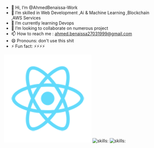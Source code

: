 - 👋 Hi, I’m @AhmedBenaissa-Work
- 👀 I’m skilled in Web Development ,Ai & Machine Learning ,Blockchain ,AWS Services
- 🌱 I’m currently learning Devops
- 💞️ I’m looking to collaborate on numerous project
- 📫 How to reach me : ahmed.benaissa27031999@gmail.com
- 😄 Pronouns: don't use this shit
- ⚡ Fun fact: ⚡⚡⚡⚡

<!---
AhmedBenaissa-Work/AhmedBenaissa-Work is a ✨ special ✨ repository because its `README.md` (this file) appears on your GitHub profile.
You can click the Preview link to take a look at your changes.
--->
![skills:](https://raw.githubusercontent.com/github/explore/80688e429a7d4ef2fca1e82350fe8e3517d3494d/topics/react/react.png?size=20)
![skills:](https://upload.wikimedia.org/wikipedia/commons/d/d9/Node.js_logo.svg?size=20)
![skills:](https://upload.wikimedia.org/wikipedia/commons/c/c3/Python-logo-notext.svg)

